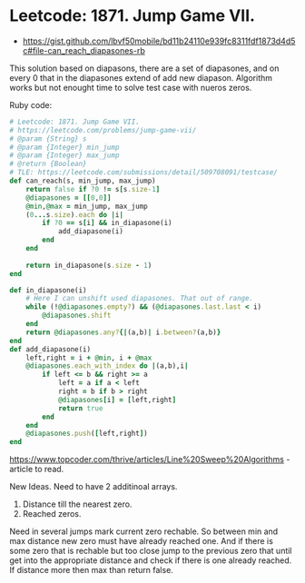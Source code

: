 # Leetcode: 1871. Jump Game VII.

- https://gist.github.com/lbvf50mobile/bd11b24110e939fc8311fdf1873d4d5c#file-can_reach_diapasones-rb 

This solution based on diapasons, there are a set of diapasones, and on every 0 that in the diapasones extend of add new diapason. Algorithm works but not enought time to solve test case with nueros zeros.

Ruby code:
```Ruby
# Leetcode: 1871. Jump Game VII.
# https://leetcode.com/problems/jump-game-vii/
# @param {String} s
# @param {Integer} min_jump
# @param {Integer} max_jump
# @return {Boolean}
# TLE: https://leetcode.com/submissions/detail/509708091/testcase/
def can_reach(s, min_jump, max_jump)
    return false if ?0 != s[s.size-1] 
    @diapasones = [[0,0]]
    @min,@max = min_jump, max_jump
    (0...s.size).each do |i|
        if ?0 == s[i] && in_diapasone(i)
            add_diapasone(i)
        end
    end
    
    return in_diapasone(s.size - 1)
end

def in_diapasone(i)
    # Here I can unshift used diapasones. That out of range.
    while (!@diapasones.empty?) && (@diapasones.last.last < i)
        @diapasones.shift
    end
    return @diapasones.any?{|(a,b)| i.between?(a,b)}
end
def add_diapasone(i)
    left,right = i + @min, i + @max
    @diapasones.each_with_index do |(a,b),i|
        if left <= b && right >= a
            left = a if a < left
            right = b if b > right
            @diapasones[i] = [left,right]
            return true
        end
    end
    @diapasones.push([left,right])
end
```
https://www.topcoder.com/thrive/articles/Line%20Sweep%20Algorithms - article to read.

New Ideas. Need to have 2 additinoal arrays. 

1. Distance till the nearest zero.
2. Reached zeros.

Need in several jumps mark current zero rechable. So between min and max distance new zero must have already reached one. And if there is some zero that is rechable but too close jump to the previous zero that until get into the appropriate distance and check if there is one already reached. If distance more then max than return false.


